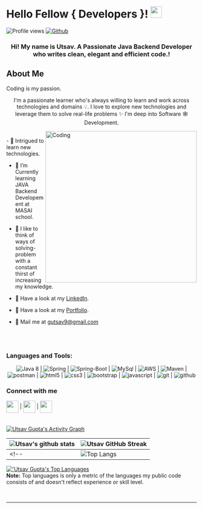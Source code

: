 

<h1> Hello Fellow { Developers }! <img src = "https://raw.githubusercontent.com/MartinHeinz/MartinHeinz/master/wave.gif" width = 30px> </h1>
<p align='center'>
</p>


![Profile views](https://visitor-badge.glitch.me/badge?page_id=g-utsav.visitor-badge)
[![Github](https://img.shields.io/github/followers/g-utsav?label=Follow&style=social)](https://github.com/g-utsav)

<h3 align="center"> Hi! My name is Utsav. A Passionate Java Backend Developer who writes clean, elegant and efficient code.!</h3>

<h2> About Me </h2>

  
Coding is my passion.

<p align="center">I'm a passionate learner who's always willing to learn and work across technologies and domains 💡. I love to explore new technologies and leverage them to solve real-life problems ✨ I'm deep into Software 🕸️ Development.</p>

<!-- <img width="50%" align="right" alt="Github" src="https://media0.giphy.com/media/KDDpcKigbfFpnejZs6/giphy.gif?cid=ecf05e47oy6f4zjs8g1qoiystc56cu7r9tb8a1fe76e05oty&rid=giphy.gif" /> -->
<img align="right" alt="Coding" width="400" src="https://www.aegisinfoways.com/images/java/java.jpg">

<br>
- 🔭 Intrigued to learn new technologies.

- 🌱 I’m Currently learning JAVA Backend Developement at MASAI school.

- 💞️ I like to think of ways of solving-problem with a constant thirst of increasing my knowledge.

- 💬 Have a look at my [LinkedIn](https://www.linkedin.com/in/g-utsav).
  
- 💬 Have a look at my [Portfolio](https://utsavgupta.netlify.app).

- 💬 Mail me at gutsav9@gmail.com
  


<br>
<br>
<h3 align="left">Languages and Tools:</h3>
<p align="center">
    <img src="https://img.shields.io/badge/java-%23ED8B00.svg?style=for-the-badge&logo=java&logoColor=white" alt="Java 8" /> | 
  <img src="https://img.shields.io/badge/Spring-6DB33F?style=for-the-badge&logo=spring&logoColor=white" alt="Spring" /> | 
     <img src="https://img.shields.io/badge/Spring_Boot-F2F4F9?style=for-the-badge&logo=spring-boot" alt="Spring-Boot" /> | 
    <img src="https://img.shields.io/badge/MySQL-005C84?style=for-the-badge&logo=mysql&logoColor=white" alt="MySql" /> | 
    <img src="https://img.shields.io/badge/AWS-%23FF9900.svg?style=for-the-badge&logo=amazon-aws&logoColor=white" alt="AWS" /> | 
    <img src="https://img.shields.io/badge/apache_maven-C71A36?style=for-the-badge&logo=apachemaven&logoColor=white" alt="Maven" /> | 
    <img src="https://img.shields.io/badge/Postman-FF6C37?style=for-the-badge&logo=Postman&logoColor=white" alt="postman" /> | 
 <img src="https://img.shields.io/badge/HTML5-E34F26?style=for-the-badge&logo=html5&logoColor=white" alt="html5" /> | 
    <img src="https://img.shields.io/badge/CSS3-1572B6?style=for-the-badge&logo=css3&logoColor=white" alt="css3" /> | 
    <img src="https://img.shields.io/badge/Bootstrap-563D7C?style=for-the-badge&logo=bootstrap&logoColor=white" alt="bootstrap" /> | 
    <img src="https://img.shields.io/badge/JavaScript-323330?style=for-the-badge&logo=javascript&logoColor=F7DF1E" alt="javascript" /> | 
    <img src="https://img.shields.io/badge/Git-f44d27?style=for-the-badge&logo=git&logoColor=white" alt="git" /> | 
    <img src="https://img.shields.io/badge/GitHub-100000?style=for-the-badge&logo=github&logoColor=white" alt="github" /> 
   
</p>


<h3> Connect with me</h3>
<a href = 'https://www.linkedin.com/in/g-utsav'> <img width = '32px' align= 'center' src="https://raw.githubusercontent.com/rahulbanerjee26/githubAboutMeGenerator/main/icons/linked-in-alt.svg"/></a> |
<a href = 'https://www.github.com/g-utsav'> <img width = '32px' align= 'center' src="https://raw.githubusercontent.com/rahulbanerjee26/githubAboutMeGenerator/main/icons/github.svg"/></a> |
 <a href = 'https://utsavgupta.netlify.app'> <img width = '32px' align= 'center' src="https://github.com/rahulbanerjee26/githubProfileReadmeGenerator/blob/e45a8faf4244da0c2543f7b05cdb4af0f3db34cc/icons/portfolio.png"/></a>
  
<br>
<br>
  <br>
  <a href="https://github.com/g-utsav/github-readme-activity-graph"><img alt="Utsav Gupta's Activity Graph" src="https://activity-graph.herokuapp.com/graph?username=g-utsav&bg_color=0D1117&color=5BCDEC&line=5BCDEC&point=FFFFFF&hide_border=true" /></a>

  <!-- ![snake gif](https://github.com/g-utsav/g-utsav/blob/output/github-contribution-grid-snake.gif) -->

| ![Utsav's github stats](https://github-readme-stats.vercel.app/api?username=g-utsav&show_icons=true&count_private=true&theme=react&hide_border=true&bg_color=0D1117) | ![Utsav GitHub Streak](https://github-readme-streak-stats.herokuapp.com/?user=g-utsav&show_icons=true&count_private=true&theme=react&hide_border=true&bg_color=0D1117) |
| --- | --- |
<!-- | ![Top Langs](https://github-readme-stats.vercel.app/api/top-langs/?username=g-utsav&theme=tokyonight) | Well...That's all ♾️ <br> Have a li'l smile 😄 ![Jokes Card](https://readme-jokes.vercel.app/api?theme=tokyonight)| -->
 <a href="https://github.com/g-utsav/github-readme-stats"><img alt="'Utsav Gupta's Top Languages" src="https://github-readme-stats.vercel.app/api/top-langs/?username=g-utsav&langs_count=8&count_private=true&layout=compact&theme=react&hide_border=true&bg_color=0D1117" /></a>
  <br/>
  <b>Note:</b> Top languages is only a metric of the languages my public code consists of and doesn't reflect experience or skill level.



<br>


-----
